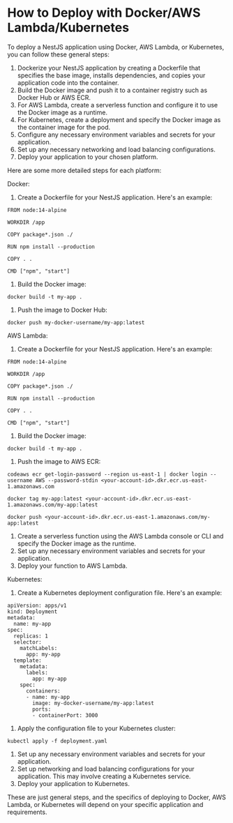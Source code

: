 # How to Deploy with Docker/AWS Lambda/Kubernetes

To deploy a NestJS application using Docker, AWS Lambda, or Kubernetes, you can follow these general steps:

1. Dockerize your NestJS application by creating a Dockerfile that specifies the base image, installs dependencies, and copies your application code into the container.
2. Build the Docker image and push it to a container registry such as Docker Hub or AWS ECR.
3. For AWS Lambda, create a serverless function and configure it to use the Docker image as a runtime.
4. For Kubernetes, create a deployment and specify the Docker image as the container image for the pod.
5. Configure any necessary environment variables and secrets for your application.
6. Set up any necessary networking and load balancing configurations.
7. Deploy your application to your chosen platform.

Here are some more detailed steps for each platform:

Docker:

1. Create a Dockerfile for your NestJS application. Here's an example:

```
FROM node:14-alpine

WORKDIR /app

COPY package*.json ./

RUN npm install --production

COPY . .

CMD ["npm", "start"]
```

1. Build the Docker image:

```
docker build -t my-app .
```

1. Push the image to Docker Hub:

```
docker push my-docker-username/my-app:latest
```

AWS Lambda:

1. Create a Dockerfile for your NestJS application. Here's an example:

```
FROM node:14-alpine

WORKDIR /app

COPY package*.json ./

RUN npm install --production

COPY . .

CMD ["npm", "start"]
```

1. Build the Docker image:

```
docker build -t my-app .
```

1. Push the image to AWS ECR:

```
codeaws ecr get-login-password --region us-east-1 | docker login --username AWS --password-stdin <your-account-id>.dkr.ecr.us-east-1.amazonaws.com

docker tag my-app:latest <your-account-id>.dkr.ecr.us-east-1.amazonaws.com/my-app:latest

docker push <your-account-id>.dkr.ecr.us-east-1.amazonaws.com/my-app:latest
```

1. Create a serverless function using the AWS Lambda console or CLI and specify the Docker image as the runtime.
2. Set up any necessary environment variables and secrets for your application.
3. Deploy your function to AWS Lambda.

Kubernetes:

1. Create a Kubernetes deployment configuration file. Here's an example:

```
apiVersion: apps/v1
kind: Deployment
metadata:
  name: my-app
spec:
  replicas: 1
  selector:
    matchLabels:
      app: my-app
  template:
    metadata:
      labels:
        app: my-app
    spec:
      containers:
      - name: my-app
        image: my-docker-username/my-app:latest
        ports:
        - containerPort: 3000
```

1. Apply the configuration file to your Kubernetes cluster:

```
kubectl apply -f deployment.yaml
```

1. Set up any necessary environment variables and secrets for your application.
2. Set up networking and load balancing configurations for your application. This may involve creating a Kubernetes service.
3. Deploy your application to Kubernetes.

These are just general steps, and the specifics of deploying to Docker, AWS Lambda, or Kubernetes will depend on your specific application and requirements.